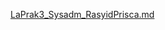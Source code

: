 
[LaPrak3_Sysadm_RasyidPrisca.md](https://github.com/acid99/Sistem-Administrasi-Server/files/7724312/LaPrak3_Sysadm_RasyidPrisca.md)
